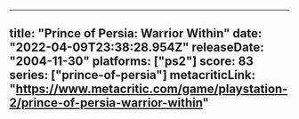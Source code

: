 
---
title: "Prince of Persia: Warrior Within"
date: "2022-04-09T23:38:28.954Z"
releaseDate: "2004-11-30"
platforms: ["ps2"]
score: 83
series: ["prince-of-persia"]
metacriticLink: "https://www.metacritic.com/game/playstation-2/prince-of-persia-warrior-within"
---
